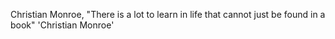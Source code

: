 Christian Monroe, "There is a lot to learn in life that cannot just be found in a book" 'Christian Monroe'
